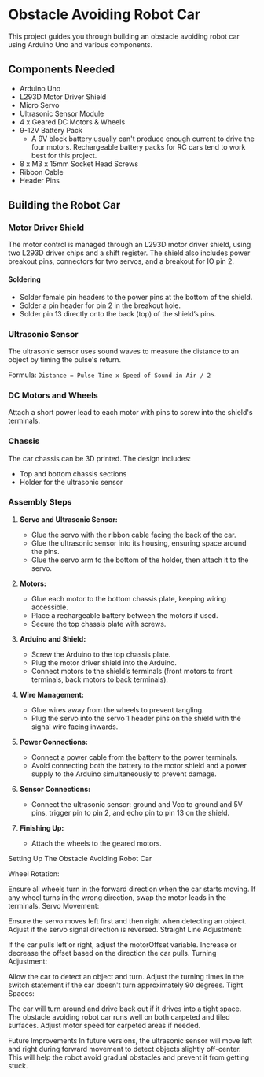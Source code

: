 # Obstacle Avoiding Robot Car

This project guides you through building an obstacle avoiding robot car using Arduino Uno and various components.

## Components Needed

- Arduino Uno
- L293D Motor Driver Shield
- Micro Servo
- Ultrasonic Sensor Module
- 4 x Geared DC Motors & Wheels
- 9-12V Battery Pack
  - A 9V block battery usually can't produce enough current to drive the four motors. Rechargeable battery packs for RC cars tend to work best for this project.
- 8 x M3 x 15mm Socket Head Screws
- Ribbon Cable
- Header Pins

## Building the Robot Car

### Motor Driver Shield
The motor control is managed through an L293D motor driver shield, using two L293D driver chips and a shift register. The shield also includes power breakout pins, connectors for two servos, and a breakout for IO pin 2.

#### Soldering
- Solder female pin headers to the power pins at the bottom of the shield.
- Solder a pin header for pin 2 in the breakout hole.
- Solder pin 13 directly onto the back (top) of the shield’s pins.

### Ultrasonic Sensor
The ultrasonic sensor uses sound waves to measure the distance to an object by timing the pulse's return.

Formula: `Distance = Pulse Time x Speed of Sound in Air / 2`

### DC Motors and Wheels
Attach a short power lead to each motor with pins to screw into the shield's terminals.

### Chassis
The car chassis can be 3D printed. The design includes:
- Top and bottom chassis sections
- Holder for the ultrasonic sensor

### Assembly Steps
1. **Servo and Ultrasonic Sensor:**
   - Glue the servo with the ribbon cable facing the back of the car.
   - Glue the ultrasonic sensor into its housing, ensuring space around the pins.
   - Glue the servo arm to the bottom of the holder, then attach it to the servo.

2. **Motors:**
   - Glue each motor to the bottom chassis plate, keeping wiring accessible.
   - Place a rechargeable battery between the motors if used.
   - Secure the top chassis plate with screws.

3. **Arduino and Shield:**
   - Screw the Arduino to the top chassis plate.
   - Plug the motor driver shield into the Arduino.
   - Connect motors to the shield’s terminals (front motors to front terminals, back motors to back terminals).

4. **Wire Management:**
   - Glue wires away from the wheels to prevent tangling.
   - Plug the servo into the servo 1 header pins on the shield with the signal wire facing inwards.

5. **Power Connections:**
   - Connect a power cable from the battery to the power terminals.
   - Avoid connecting both the battery to the motor shield and a power supply to the Arduino simultaneously to prevent damage.

6. **Sensor Connections:**
   - Connect the ultrasonic sensor: ground and Vcc to ground and 5V pins, trigger pin to pin 2, and echo pin to pin 13 on the shield.

7. **Finishing Up:**
   - Attach the wheels to the geared motors.

  Setting Up The Obstacle Avoiding Robot Car

Wheel Rotation:

Ensure all wheels turn in the forward direction when the car starts moving. If any wheel turns in the wrong direction, swap the motor leads in the terminals.
Servo Movement:

Ensure the servo moves left first and then right when detecting an object. Adjust if the servo signal direction is reversed.
Straight Line Adjustment:

If the car pulls left or right, adjust the motorOffset variable. Increase or decrease the offset based on the direction the car pulls.
Turning Adjustment:

Allow the car to detect an object and turn. Adjust the turning times in the switch statement if the car doesn't turn approximately 90 degrees.
Tight Spaces:

The car will turn around and drive back out if it drives into a tight space.
The obstacle avoiding robot car runs well on both carpeted and tiled surfaces. Adjust motor speed for carpeted areas if needed.

Future Improvements
In future versions, the ultrasonic sensor will move left and right during forward movement to detect objects slightly off-center. This will help the robot avoid gradual obstacles and prevent it from getting stuck.
